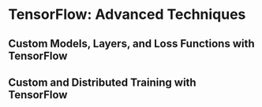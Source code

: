 # TensorFlow: Advanced Techniques

## Custom Models, Layers, and Loss Functions with TensorFlow



## Custom and Distributed Training with TensorFlow

